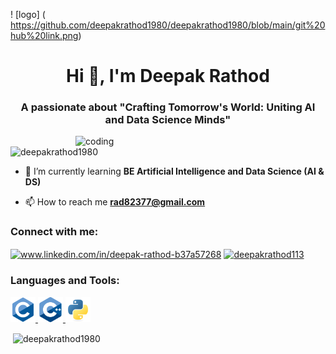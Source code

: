 ! [logo] ( https://github.com/deepakrathod1980/deepakrathod1980/blob/main/git%20hub%20link.png)
<h1 align="center">Hi 👋, I'm Deepak Rathod</h1>
<h3 align="center">A passionate about "Crafting Tomorrow's World: Uniting AI and Data Science Minds"</h3>
<img align="right" alt="coding"width="400"src=https://www.youtube.com/redirect?event=video_description&redir_token=QUFFLUhqbV9SdXhQT0E2clVmdURLdmNueUVIdnFkNG5qUXxBQ3Jtc0tuVlV6bmFmeUtpU1RDdXl4aGpVZHpVa25zWVN6YXNaOXNIQjEzWUxGQ1NkX0ZoQ0RWZk9kNjRwNmpMYU1pdG9Sb0htM2tiZmRmR1F5SkwxRERtdG8wOW1JYjVTd2NVQ0JOeGlDcHN3LXVydHpIRF9kUQ&q=https%3A%2F%2Fuser-images.githubusercontent.com%2F55389276%2F140866485-8fb1c876-9a8f-4d6a-98dc-08c4981eaf70.gif&v=HD4cnRuSGN0

<p align="left"> <img src="https://komarev.com/ghpvc/?username=deepakrathod1980
&label=Profile%20views&color=0e75b6&style=flat" alt="deepakrathod1980" /> </p>

- 🌱 I’m currently learning **BE Artificial Intelligence and Data Science (AI & DS)**

- 📫 How to reach me **rad82377@gmail.com**

<h3 align="left">Connect with me:</h3>
<p align="left">
<a href="https://linkedin.com/in/www.linkedin.com/in/deepak-rathod-b37a57268" target="blank"><img align="center" src="https://raw.githubusercontent.com/rahuldkjain/github-profile-readme-generator/master/src/images/icons/Social/linked-in-alt.svg" alt="www.linkedin.com/in/deepak-rathod-b37a57268" height="30" width="40" /></a>
<a href="https://instagram.com/deepakrathod113" target="blank"><img align="center" src="https://raw.githubusercontent.com/rahuldkjain/github-profile-readme-generator/master/src/images/icons/Social/instagram.svg" alt="deepakrathod113" height="30" width="40" /></a>
</p>

<h3 align="left">Languages and Tools:</h3>
<p align="left"> <a href="https://www.cprogramming.com/" target="_blank" rel="noreferrer"> <img src="https://raw.githubusercontent.com/devicons/devicon/master/icons/c/c-original.svg" alt="c" width="40" height="40"/> </a> <a href="https://www.w3schools.com/cpp/" target="_blank" rel="noreferrer"> <img src="https://raw.githubusercontent.com/devicons/devicon/master/icons/cplusplus/cplusplus-original.svg" alt="cplusplus" width="40" height="40"/> </a> <a href="https://www.python.org" target="_blank" rel="noreferrer"> <img src="https://raw.githubusercontent.com/devicons/devicon/master/icons/python/python-original.svg" alt="python" width="40" height="40"/> </a> </p>

<p>&nbsp;<img align="center" src="https://github-readme-stats.vercel.app/api?username=deepakrathod1980&show_icons=true&locale=en" alt="deepakrathod1980" /></p>
<!--
**deepakrathod1980/deepakrathod1980** is a ✨ _special_ ✨ repository because its `README.md` (this file) appears on your GitHub profile.

Here are some ideas to get you started:

- 🔭 I’m currently working on ...
- 🌱 I’m currently learning ...
- 👯 I’m looking to collaborate on ...
- 🤔 I’m looking for help with ...
- 💬 Ask me about ...
- 📫 How to reach me: ...
- 😄 Pronouns: ...
- ⚡ Fun fact: ...
-->
